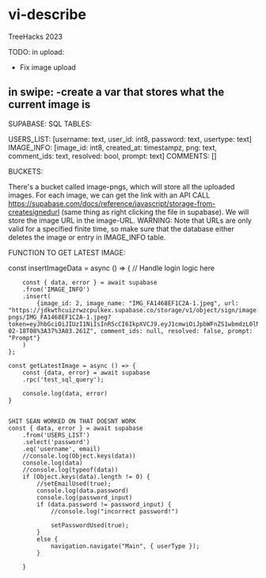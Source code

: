 # vi-describe
TreeHacks 2023


TODO:
in upload:
- Fix image upload


in swipe:
-create a var that stores what the current image is
-




SUPABASE:
SQL TABLES:

USERS_LIST: [username: text, user_id: int8, password: text, usertype: text]
IMAGE_INFO: [image_id: int8, created_at: timestampz, png: text, comment_ids: text, resolved: bool, prompt: text]
COMMENTS: []

BUCKETS:

There's a bucket called image-pngs, which will store all the uploaded images.
For each image, we can get the link with an API CALL https://supabase.com/docs/reference/javascript/storage-from-createsignedurl
(same thing as right clicking the file in supabase). We will store the image URL in the image-URL.
WARNING: Note that URLs are only valid for a specified finite time, 
so make sure that the database either deletes the image or entry in IMAGE_INFO table.


FUNCTION TO GET LATEST IMAGE:

const insertImageData = async () => {
        // Handle login logic here

        const { data, error } = await supabase
        .from('IMAGE_INFO')
        .insert(
            {image_id: 2, image_name: "IMG_FA1468EF1C2A-1.jpeg", url: "https://jdkwthcuizrwzcpulkex.supabase.co/storage/v1/object/sign/image-pngs/IMG_FA1468EF1C2A-1.jpeg?token=eyJhbGciOiJIUzI1NiIsInR5cCI6IkpXVCJ9.eyJ1cmwiOiJpbWFnZS1wbmdzL0lNR19GQTE0NjhFRjFDMkEtMS5qcGVnIiwiaWF0IjoxNjc2NzA5NDIzLCJleHAiOjE3MDgyNDU0MjN9.e8PnHP8soSMb_zkqPABpa_TcMd8Z2Et9V1WciPKYGUQ&t=2023-02-18T08%3A37%3A03.261Z", comment_ids: null, resolved: false, prompt: "Prompt"}
        )
    };

    const getLatestImage = async () => {
        const {data, error} = await supabase
        .rpc('test_sql_query');
        
        console.log(data, error)
    }
    
    
    SHIT SEAN WORKED ON THAT DOESNT WORK
    const { data, error } = await supabase
        .from('USERS_LIST')
        .select('password')
        .eq('username', email)
        //console.log(Object.keys(data))
        console.log(data)
        //console.log(typeof(data))
        if (Object.keys(data).length != 0) {
            //setEmailUsed(true);
            console.log(data.password)
            console.log(password_input)
            if (data.password != password_input) {
                //console.log("incorrect password!")
                
                setPasswordUsed(true);
            }
            else {
                navigation.navigate("Main", { userType });
            }
            
        }
